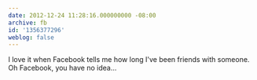 ```yaml
---
date: 2012-12-24 11:28:16.000000000 -08:00
archive: fb
id: '1356377296'
weblog: false
---
```


I love it when Facebook tells me how long I've been friends with someone. Oh Facebook, you have no idea...
